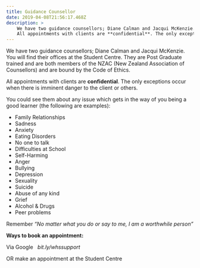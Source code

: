 ```yaml
---
title: Guidance Counsellor
date: 2019-04-08T21:56:17.468Z
description: >
    We have two guidance counsellors; Diane Calman and Jacqui McKenzie. You will find their offices at the Student Centre. They are Post Graduate trained and are both members of the NZAC (New Zealand Association of Counsellors) and are bound by the Code of Ethics.
    All appointments with clients are **confidential**. The only exceptions occur when there is imminent danger to the client or others.
---
```

We have two guidance counsellors; Diane Calman and Jacqui McKenzie. You will find their offices at the Student Centre. They are Post Graduate trained and are both members of the NZAC (New Zealand Association of Counsellors) and are bound by the Code of Ethics.

All appointments with clients are **confidential**. The only exceptions occur when there is imminent danger to the client or others.

You could see them about any issue which gets in the way of you being a good learner (the following are examples):

*   Family Relationships
*   Sadness
*   Anxiety
*   Eating Disorders
*   No one to talk
*   Difficulties at School
*   Self-Harming
*   Anger
*   Bullying
*   Depression
*   Sexuality
*   Suicide
*   Abuse of any kind
*   Grief
*   Alcohol & Drugs
*   Peer problems

Remember _“No matter what you do or say to me, I am a worthwhile person”_

**Ways to book an appointment:**

Via Google   _bit.ly/whssupport_

OR make an appointment at the Student Centre